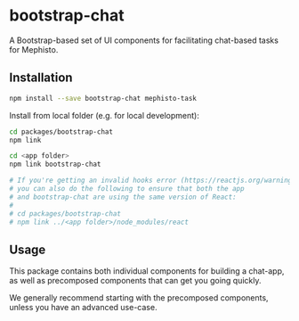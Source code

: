 # bootstrap-chat

A Bootstrap-based set of UI components for facilitating chat-based tasks for Mephisto.

## Installation

```bash
npm install --save bootstrap-chat mephisto-task
```

Install from local folder (e.g. for local development):

```bash
cd packages/bootstrap-chat
npm link

cd <app folder>
npm link bootstrap-chat

# If you're getting an invalid hooks error (https://reactjs.org/warnings/invalid-hook-call-warning.html),
# you can also do the following to ensure that both the app
# and bootstrap-chat are using the same version of React:
# 
# cd packages/bootstrap-chat
# npm link ../<app folder>/node_modules/react

```

## Usage

This package contains both individual components for building a chat-app, as well as precomposed components that can get you going quickly.

We generally recommend starting with the precomposed components, unless you have an advanced use-case.